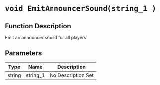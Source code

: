 # `void EmitAnnouncerSound(string_1 )`
## Function Description
Emit an announcer sound for all players.
## Parameters
Type|Name|Description
--|--|--
string|string_1|No Description Set
